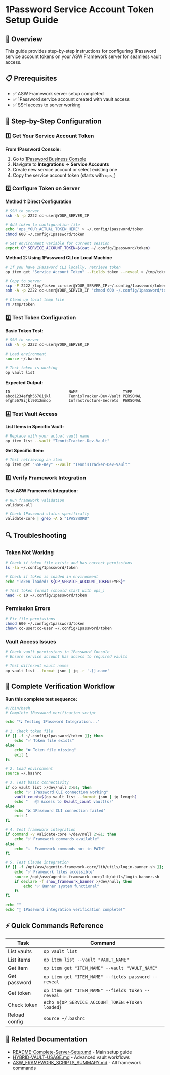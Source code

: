 # 1Password Service Account Token Setup Guide

## 🎯 Overview
This guide provides step-by-step instructions for configuring 1Password service account tokens on your ASW Framework server for seamless vault access.

## 📋 Prerequisites
- ✅ ASW Framework server setup completed
- ✅ 1Password service account created with vault access
- ✅ SSH access to server working

## 🔧 Step-by-Step Configuration

### 1️⃣ Get Your Service Account Token

**From 1Password Console:**
1. Go to [1Password Business Console](https://my.1password.com)
2. Navigate to **Integrations** → **Service Accounts**
3. Create new service account or select existing one
4. Copy the service account token (starts with `ops_`)

### 2️⃣ Configure Token on Server

**Method 1: Direct Configuration**
```bash
# SSH to server
ssh -A -p 2222 cc-user@YOUR_SERVER_IP

# Add token to configuration file
echo 'ops_YOUR_ACTUAL_TOKEN_HERE' > ~/.config/1password/token
chmod 600 ~/.config/1password/token

# Set environment variable for current session
export OP_SERVICE_ACCOUNT_TOKEN=$(cat ~/.config/1password/token)
```

**Method 2: Using 1Password CLI on Local Machine**
```bash
# If you have 1Password CLI locally, retrieve token
op item get "Service Account Token" --fields token --reveal > /tmp/token

# Copy to server
scp -P 2222 /tmp/token cc-user@YOUR_SERVER_IP:~/.config/1password/token
ssh -A -p 2222 cc-user@YOUR_SERVER_IP "chmod 600 ~/.config/1password/token"

# Clean up local temp file
rm /tmp/token
```

### 3️⃣ Test Token Configuration

**Basic Token Test:**
```bash
# SSH to server
ssh -A -p 2222 cc-user@YOUR_SERVER_IP

# Load environment
source ~/.bashrc

# Test token is working
op vault list
```

**Expected Output:**
```
ID                          NAME                    TYPE      
abcd1234efgh5678ijkl        TennisTracker-Dev-Vault PERSONAL  
efgh5678ijkl9012mnop        Infrastructure-Secrets  PERSONAL  
```

### 4️⃣ Test Vault Access

**List Items in Specific Vault:**
```bash
# Replace with your actual vault name
op item list --vault "TennisTracker-Dev-Vault"
```

**Get Specific Item:**
```bash
# Test retrieving an item
op item get "SSH-Key" --vault "TennisTracker-Dev-Vault"
```

### 5️⃣ Verify Framework Integration

**Test ASW Framework Integration:**
```bash
# Run framework validation
validate-all

# Check 1Password status specifically
validate-core | grep -A 5 "1PASSWORD"
```

## 🔍 Troubleshooting

### Token Not Working
```bash
# Check if token file exists and has correct permissions
ls -la ~/.config/1password/token

# Check if token is loaded in environment
echo "Token loaded: ${OP_SERVICE_ACCOUNT_TOKEN:+YES}"

# Test token format (should start with ops_)
head -c 10 ~/.config/1password/token
```

### Permission Errors
```bash
# Fix file permissions
chmod 600 ~/.config/1password/token
chown cc-user:cc-user ~/.config/1password/token
```

### Vault Access Issues
```bash
# Check vault permissions in 1Password Console
# Ensure service account has access to required vaults

# Test different vault names
op vault list --format json | jq -r '.[].name'
```

## 🎯 Complete Verification Workflow

**Run this complete test sequence:**
```bash
#!/bin/bash
# Complete 1Password verification script

echo "🔍 Testing 1Password Integration..."

# 1. Check token file
if [[ -f ~/.config/1password/token ]]; then
    echo "✅ Token file exists"
else
    echo "❌ Token file missing"
    exit 1
fi

# 2. Load environment
source ~/.bashrc

# 3. Test basic connectivity
if op vault list >/dev/null 2>&1; then
    echo "✅ 1Password CLI connection working"
    vault_count=$(op vault list --format json | jq length)
    echo "   📦 Access to $vault_count vault(s)"
else
    echo "❌ 1Password CLI connection failed"
    exit 1
fi

# 4. Test framework integration
if command -v validate-core >/dev/null 2>&1; then
    echo "✅ Framework commands available"
else
    echo "⚠️  Framework commands not in PATH"
fi

# 5. Test Claude integration
if [[ -f /opt/asw/agentic-framework-core/lib/utils/login-banner.sh ]]; then
    echo "✅ Framework files accessible"
    source /opt/asw/agentic-framework-core/lib/utils/login-banner.sh
    if declare -f show_framework_banner >/dev/null; then
        echo "✅ Banner system functional"
    fi
fi

echo ""
echo "🎉 1Password integration verification complete!"
```

## ⚡ Quick Commands Reference

| Task | Command |
|------|---------|
| List vaults | `op vault list` |
| List items | `op item list --vault "VAULT_NAME"` |
| Get item | `op item get "ITEM_NAME" --vault "VAULT_NAME"` |
| Get password | `op item get "ITEM_NAME" --fields password --reveal` |
| Get token | `op item get "ITEM_NAME" --fields token --reveal` |
| Check token | `echo ${OP_SERVICE_ACCOUNT_TOKEN:+Token loaded}` |
| Reload config | `source ~/.bashrc` |

## 🔗 Related Documentation
- [README-Complete-Server-Setup.md](./README-Complete-Server-Setup.md) - Main setup guide
- [HYBRID-VAULT-USAGE.md](./HYBRID-VAULT-USAGE.md) - Advanced vault workflows
- [ASW_FRAMEWORK_SCRIPTS_SUMMARY.md](./ASW_FRAMEWORK_SCRIPTS_SUMMARY.md) - All framework commands